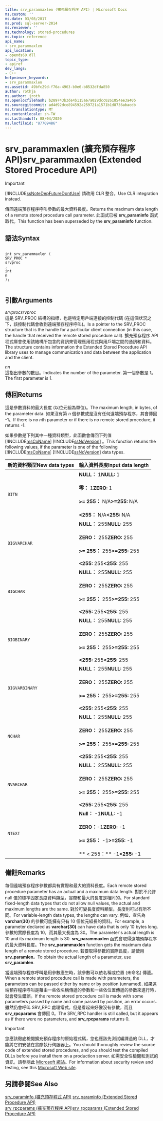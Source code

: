```yaml
---
title: srv_parammaxlen (擴充預存程序 API) | Microsoft Docs
ms.custom: ''
ms.date: 03/08/2017
ms.prod: sql-server-2014
ms.reviewer: ''
ms.technology: stored-procedures
ms.topic: reference
api_name:
- srv_parammaxlen
api_location:
- opends60.dll
topic_type:
- apiref
dev_langs:
- C++
helpviewer_keywords:
- srv_parammaxlen
ms.assetid: 49bfc29d-f76a-4963-b0e6-b8532dfda850
author: rothja
ms.author: jroth
ms.openlocfilehash: b289743b3de4b115a67a029dcc0261854ee3a40b
ms.sourcegitcommit: ad4d92dce894592a259721a1571b1d8736abacdb
ms.translationtype: MT
ms.contentlocale: zh-TW
ms.lasthandoff: 08/04/2020
ms.locfileid: "87709486"
---
```

# <a name="srv_parammaxlen-extended-stored-procedure-api"></a><span data-ttu-id="92ab8-102">srv_parammaxlen (擴充預存程序 API)</span><span class="sxs-lookup"><span data-stu-id="92ab8-102">srv_parammaxlen (Extended Stored Procedure API)</span></span>
    
> [!IMPORTANT]  
>  [!INCLUDE[ssNoteDepFutureDontUse](../../includes/ssnotedepfuturedontuse-md.md)] <span data-ttu-id="92ab8-103">請改用 CLR 整合。</span><span class="sxs-lookup"><span data-stu-id="92ab8-103">Use CLR integration instead.</span></span>  
  
 <span data-ttu-id="92ab8-104">傳回遠端預存程序呼叫參數的最大資料長度。</span><span class="sxs-lookup"><span data-stu-id="92ab8-104">Returns the maximum data length of a remote stored procedure call parameter.</span></span> <span data-ttu-id="92ab8-105">此函式已被 **srv_paraminfo** 函式取代。</span><span class="sxs-lookup"><span data-stu-id="92ab8-105">This function has been superseded by the **srv_paraminfo** function.</span></span>  
  
## <a name="syntax"></a><span data-ttu-id="92ab8-106">語法</span><span class="sxs-lookup"><span data-stu-id="92ab8-106">Syntax</span></span>  
  
```  
  
int srv_parammaxlen (  
SRV_PROC *  
srvproc  
,  
int  
n   
);  
  
```  
  
## <a name="arguments"></a><span data-ttu-id="92ab8-107">引數</span><span class="sxs-lookup"><span data-stu-id="92ab8-107">Arguments</span></span>  
 <span data-ttu-id="92ab8-108">*srvproc*</span><span class="sxs-lookup"><span data-stu-id="92ab8-108">*srvproc*</span></span>  
 <span data-ttu-id="92ab8-109">這是 SRV_PROC 結構的指標，也是特定用戶端連接的控制代碼 (在這個狀況之下，該控制代碼會收到遠端預存程序呼叫)。</span><span class="sxs-lookup"><span data-stu-id="92ab8-109">Is a pointer to the SRV_PROC structure that is the handle for a particular client connection (in this case, the handle that received the remote stored procedure call).</span></span> <span data-ttu-id="92ab8-110">擴充預存程序 API 程式庫會使用該結構所包含的資訊來管理應用程式與用戶端之間的通訊和資料。</span><span class="sxs-lookup"><span data-stu-id="92ab8-110">The structure contains information the Extended Stored Procedure API library uses to manage communication and data between the application and the client.</span></span>  
  
 <span data-ttu-id="92ab8-111">*n*</span><span class="sxs-lookup"><span data-stu-id="92ab8-111">*n*</span></span>  
 <span data-ttu-id="92ab8-112">這指出參數的數目。</span><span class="sxs-lookup"><span data-stu-id="92ab8-112">Indicates the number of the parameter.</span></span> <span data-ttu-id="92ab8-113">第一個參數是 1。</span><span class="sxs-lookup"><span data-stu-id="92ab8-113">The first parameter is 1.</span></span>  
  
## <a name="returns"></a><span data-ttu-id="92ab8-114">傳回</span><span class="sxs-lookup"><span data-stu-id="92ab8-114">Returns</span></span>  
 <span data-ttu-id="92ab8-115">這是參數資料的最大長度 (以位元組為單位)。</span><span class="sxs-lookup"><span data-stu-id="92ab8-115">The maximum length, in bytes, of the parameter data.</span></span> <span data-ttu-id="92ab8-116">如果沒有第 *n* 個參數或是沒有任何遠端預存程序，其會傳回 -1。</span><span class="sxs-lookup"><span data-stu-id="92ab8-116">If there is no *n*th parameter or if there is no remote stored procedure, it returns -1.</span></span>  
  
 <span data-ttu-id="92ab8-117">如果參數是下列其中一種資料類型，此函數會傳回下列值 [!INCLUDE[msCoName](../../includes/msconame-md.md)] [!INCLUDE[ssNoVersion](../../includes/ssnoversion-md.md)] 。</span><span class="sxs-lookup"><span data-stu-id="92ab8-117">This function returns the following values, if the parameter is one of the following [!INCLUDE[msCoName](../../includes/msconame-md.md)] [!INCLUDE[ssNoVersion](../../includes/ssnoversion-md.md)] data types.</span></span>  
  
|<span data-ttu-id="92ab8-118">新的資料類型</span><span class="sxs-lookup"><span data-stu-id="92ab8-118">New data types</span></span>|<span data-ttu-id="92ab8-119">輸入資料長度</span><span class="sxs-lookup"><span data-stu-id="92ab8-119">Input data length</span></span>|  
|--------------------|-----------------------|  
|`BITN`|<span data-ttu-id="92ab8-120">**NULL：** 1</span><span class="sxs-lookup"><span data-stu-id="92ab8-120">**NULL:** 1</span></span><br /><br /> <span data-ttu-id="92ab8-121">**零：** 1</span><span class="sxs-lookup"><span data-stu-id="92ab8-121">**ZERO:** 1</span></span><br /><br /> <span data-ttu-id="92ab8-122">**>= 255：** N/A</span><span class="sxs-lookup"><span data-stu-id="92ab8-122">**>=255:** N/A</span></span><br /><br /> <span data-ttu-id="92ab8-123">**<255：** N/A</span><span class="sxs-lookup"><span data-stu-id="92ab8-123">**<255:** N/A</span></span>|  
|`BIGVARCHAR`|<span data-ttu-id="92ab8-124">**NULL：** 255</span><span class="sxs-lookup"><span data-stu-id="92ab8-124">**NULL:** 255</span></span><br /><br /> <span data-ttu-id="92ab8-125">**ZERO：** 255</span><span class="sxs-lookup"><span data-stu-id="92ab8-125">**ZERO:** 255</span></span><br /><br /> <span data-ttu-id="92ab8-126">**>= 255：** 255</span><span class="sxs-lookup"><span data-stu-id="92ab8-126">**>=255:** 255</span></span><br /><br /> <span data-ttu-id="92ab8-127">**<255:** 255</span><span class="sxs-lookup"><span data-stu-id="92ab8-127">**<255:** 255</span></span>|  
|`BIGCHAR`|<span data-ttu-id="92ab8-128">**NULL：** 255</span><span class="sxs-lookup"><span data-stu-id="92ab8-128">**NULL:** 255</span></span><br /><br /> <span data-ttu-id="92ab8-129">**ZERO：** 255</span><span class="sxs-lookup"><span data-stu-id="92ab8-129">**ZERO:** 255</span></span><br /><br /> <span data-ttu-id="92ab8-130">**>= 255：** 255</span><span class="sxs-lookup"><span data-stu-id="92ab8-130">**>=255:** 255</span></span><br /><br /> <span data-ttu-id="92ab8-131">**<255:** 255</span><span class="sxs-lookup"><span data-stu-id="92ab8-131">**<255:** 255</span></span>|  
|`BIGBINARY`|<span data-ttu-id="92ab8-132">**NULL：** 255</span><span class="sxs-lookup"><span data-stu-id="92ab8-132">**NULL:** 255</span></span><br /><br /> <span data-ttu-id="92ab8-133">**ZERO：** 255</span><span class="sxs-lookup"><span data-stu-id="92ab8-133">**ZERO:** 255</span></span><br /><br /> <span data-ttu-id="92ab8-134">**>= 255：** 255</span><span class="sxs-lookup"><span data-stu-id="92ab8-134">**>=255:** 255</span></span><br /><br /> <span data-ttu-id="92ab8-135">**<255:** 255</span><span class="sxs-lookup"><span data-stu-id="92ab8-135">**<255:** 255</span></span>|  
|`BIGVARBINARY`|<span data-ttu-id="92ab8-136">**NULL：** 255</span><span class="sxs-lookup"><span data-stu-id="92ab8-136">**NULL:** 255</span></span><br /><br /> <span data-ttu-id="92ab8-137">**ZERO：** 255</span><span class="sxs-lookup"><span data-stu-id="92ab8-137">**ZERO:** 255</span></span><br /><br /> <span data-ttu-id="92ab8-138">**>= 255：** 255</span><span class="sxs-lookup"><span data-stu-id="92ab8-138">**>=255:** 255</span></span><br /><br /> <span data-ttu-id="92ab8-139">**<255:** 255</span><span class="sxs-lookup"><span data-stu-id="92ab8-139">**<255:** 255</span></span>|  
|`NCHAR`|<span data-ttu-id="92ab8-140">**NULL：** 255</span><span class="sxs-lookup"><span data-stu-id="92ab8-140">**NULL:** 255</span></span><br /><br /> <span data-ttu-id="92ab8-141">**ZERO：** 255</span><span class="sxs-lookup"><span data-stu-id="92ab8-141">**ZERO:** 255</span></span><br /><br /> <span data-ttu-id="92ab8-142">**>= 255：** 255</span><span class="sxs-lookup"><span data-stu-id="92ab8-142">**>=255:** 255</span></span><br /><br /> <span data-ttu-id="92ab8-143">**<255:** 255</span><span class="sxs-lookup"><span data-stu-id="92ab8-143">**<255:** 255</span></span>|  
|`NVARCHAR`|<span data-ttu-id="92ab8-144">**NULL：** 255</span><span class="sxs-lookup"><span data-stu-id="92ab8-144">**NULL:** 255</span></span><br /><br /> <span data-ttu-id="92ab8-145">**ZERO：** 255</span><span class="sxs-lookup"><span data-stu-id="92ab8-145">**ZERO:** 255</span></span><br /><br /> <span data-ttu-id="92ab8-146">**>= 255：** 255</span><span class="sxs-lookup"><span data-stu-id="92ab8-146">**>=255:** 255</span></span><br /><br /> <span data-ttu-id="92ab8-147">**<255:** 255</span><span class="sxs-lookup"><span data-stu-id="92ab8-147">**<255:** 255</span></span>|  
|`NTEXT`|<span data-ttu-id="92ab8-148">**Null：** -1</span><span class="sxs-lookup"><span data-stu-id="92ab8-148">**NULL:** -1</span></span><br /><br /> <span data-ttu-id="92ab8-149">**ZERO：**-1</span><span class="sxs-lookup"><span data-stu-id="92ab8-149">**ZERO:** -1</span></span><br /><br /> <span data-ttu-id="92ab8-150">**>= 255：** -1</span><span class="sxs-lookup"><span data-stu-id="92ab8-150">**>=255:** -1</span></span><br /><br /> <span data-ttu-id="92ab8-151">\*\* \< 255：\*\* -1</span><span class="sxs-lookup"><span data-stu-id="92ab8-151">**\<255:** -1</span></span>|  
  
## <a name="remarks"></a><span data-ttu-id="92ab8-152">備註</span><span class="sxs-lookup"><span data-stu-id="92ab8-152">Remarks</span></span>  
 <span data-ttu-id="92ab8-153">每個遠端預存程序參數都具有實際和最大的資料長度。</span><span class="sxs-lookup"><span data-stu-id="92ab8-153">Each remote stored procedure parameter has an actual and a maximum data length.</span></span> <span data-ttu-id="92ab8-154">對於不允許 null 值的標準固定長度資料類型，實際和最大的長度是相同的。</span><span class="sxs-lookup"><span data-stu-id="92ab8-154">For standard fixed-length data types that do not allow null values, the actual and maximum lengths are the same.</span></span> <span data-ttu-id="92ab8-155">對於可變長度資料類型，長度則可以有所不同。</span><span class="sxs-lookup"><span data-stu-id="92ab8-155">For variable-length data types, the lengths can vary.</span></span> <span data-ttu-id="92ab8-156">例如，宣告為 **varchar(30)** 的參數可能擁有只有 10 個位元組長的資料。</span><span class="sxs-lookup"><span data-stu-id="92ab8-156">For example, a parameter declared as **varchar(30)** can have data that is only 10 bytes long.</span></span> <span data-ttu-id="92ab8-157">參數的實際長度為 10，而其最大長度為 30。</span><span class="sxs-lookup"><span data-stu-id="92ab8-157">The parameter's actual length is 10 and its maximum length is 30.</span></span> <span data-ttu-id="92ab8-158">**srv_parammaxlen** 函式會取得遠端預存程序的最大資料長度。</span><span class="sxs-lookup"><span data-stu-id="92ab8-158">The **srv_parammaxlen** function gets the maximum data length of a remote stored procedure.</span></span> <span data-ttu-id="92ab8-159">若要取得參數的實際長度，請使用 **srv_paramlen**。</span><span class="sxs-lookup"><span data-stu-id="92ab8-159">To obtain the actual length of a parameter, use **srv_paramlen**.</span></span>  
  
 <span data-ttu-id="92ab8-160">當遠端預存程序呼叫是用參數產生時，該參數可以依名稱或位置 (未命名) 傳遞。</span><span class="sxs-lookup"><span data-stu-id="92ab8-160">When a remote stored procedure call is made with parameters, the parameters can be passed either by name or by position (unnamed).</span></span> <span data-ttu-id="92ab8-161">如果遠端預存程序呼叫是藉由一些依名稱傳遞的參數和一些依位置傳遞的參數來進行時，就會發生錯誤。</span><span class="sxs-lookup"><span data-stu-id="92ab8-161">If the remote stored procedure call is made with some parameters passed by name and some passed by position, an error occurs.</span></span> <span data-ttu-id="92ab8-162">雖然仍會呼叫 SRV_RPC 處理常式，但是看起來好像沒有參數，而且 **srv_rpcparams** 會傳回 0。</span><span class="sxs-lookup"><span data-stu-id="92ab8-162">The SRV_RPC handler is still called, but it appears as if there were no parameters, and **srv_rpcparams** returns 0.</span></span>  
  
> [!IMPORTANT]  
>  <span data-ttu-id="92ab8-163">您應該徹底檢閱擴充預存程序的原始程式碼，您也應該先測試編譯過的 DLL，才能將它們安裝在實際執行伺服器上。</span><span class="sxs-lookup"><span data-stu-id="92ab8-163">You should thoroughly review the source code of extended stored procedures, and you should test the compiled DLLs before you install them on a production server.</span></span> <span data-ttu-id="92ab8-164">如需安全性檢閱和測試的資訊，請參閱此 [Microsoft 網站](https://go.microsoft.com/fwlink/?LinkID=54761&amp;clcid=0x409https://msdn.microsoft.com/security/)。</span><span class="sxs-lookup"><span data-stu-id="92ab8-164">For information about security review and testing, see this [Microsoft Web site](https://go.microsoft.com/fwlink/?LinkID=54761&amp;clcid=0x409https://msdn.microsoft.com/security/).</span></span>  
  
## <a name="see-also"></a><span data-ttu-id="92ab8-165">另請參閱</span><span class="sxs-lookup"><span data-stu-id="92ab8-165">See Also</span></span>  
 <span data-ttu-id="92ab8-166">[srv_paraminfo &#40;擴充預存程式 API&#41;](srv-paraminfo-extended-stored-procedure-api.md) </span><span class="sxs-lookup"><span data-stu-id="92ab8-166">[srv_paraminfo &#40;Extended Stored Procedure API&#41;](srv-paraminfo-extended-stored-procedure-api.md) </span></span>  
 [<span data-ttu-id="92ab8-167">srv_rpcparams &#40;擴充預存程序 API&#41;</span><span class="sxs-lookup"><span data-stu-id="92ab8-167">srv_rpcparams &#40;Extended Stored Procedure API&#41;</span></span>](srv-rpcparams-extended-stored-procedure-api.md)  
  
  
